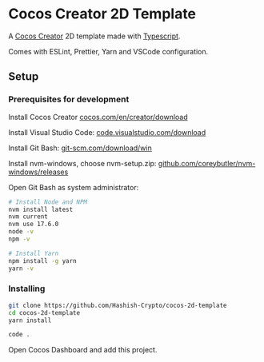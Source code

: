 # Cocos Creator 2D Template

A [Cocos Creator](https://www.cocos.com/en/creator) 2D template made with [Typescript](https://www.typescriptlang.org/).

Comes with ESLint, Prettier, Yarn and VSCode configuration.

## Setup

### Prerequisites for development

Install Cocos Creator [cocos.com/en/creator/download](https://www.cocos.com/en/creator/download)

Install Visual Studio Code: [code.visualstudio.com/download](https://code.visualstudio.com/download)

Install Git Bash: [git-scm.com/download/win](https://git-scm.com/download/win)

Install nvm-windows, choose nvm-setup.zip:
[github.com/coreybutler/nvm-windows/releases](https://github.com/coreybutler/nvm-windows/releases)

Open Git Bash as system administrator:

```bash
# Install Node and NPM
nvm install latest
nvm current
nvm use 17.6.0
node -v
npm -v

# Install Yarn
npm install -g yarn
yarn -v
```

### Installing

```bash
git clone https://github.com/Hashish-Crypto/cocos-2d-template
cd cocos-2d-template
yarn install

code .
```

Open Cocos Dashboard and add this project.
